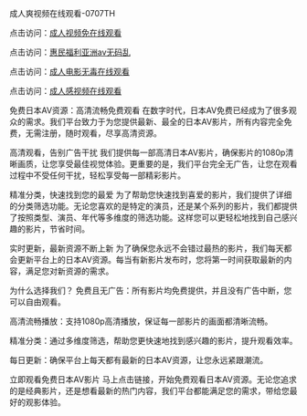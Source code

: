 成人爽视频在线观看-0707TH

点击访问：<a href="https://rtj-3zo.pages.dev/">成人视频免在线观看</a>

点击访问：<a href="https://cfad.pages.dev/">惠民福利亚洲av无码乱</a>

点击访问：<a href="https://tfda.pages.dev/">成人电影无毒在线观看</a>

点击访问：<a href="https://tfda.pages.dev/">成人感视频在线观看</a>



免费日本AV资源：高清流畅免费观看
在数字时代，日本AV免费已经成为了很多观众的需求。我们平台致力于为您提供最新、最全的日本AV影片，所有内容完全免费，无需注册，随时观看，尽享高清资源。

高清观看，告别广告干扰
我们提供每一部高清日本AV影片，确保影片的1080p清晰画质，让您享受最佳视觉体验。更重要的是，我们平台完全无广告，让您在观看过程中不受任何干扰，轻松享受每一部精彩影片。

精准分类，快速找到您的最爱
为了帮助您快速找到喜爱的影片，我们提供了详细的分类筛选功能。无论您喜欢的是特定的演员，还是某个系列的影片，我们都提供了按照类型、演员、年代等多维度的筛选功能。这样您可以更轻松地找到自己感兴趣的影片，节省时间。

实时更新，最新资源不断上新
为了确保您永远不会错过最热的影片，我们每天都会更新平台上的日本AV资源。每当有新影片发布时，您将第一时间获取最新的内容，满足您对新资源的需求。

为什么选择我们？
免费且无广告：所有影片均免费提供，并且没有广告中断，您可以自由观看。

高清流畅播放：支持1080p高清播放，保证每一部影片的画面都清晰流畅。

精准分类：通过多维度筛选，帮助您更快速地找到感兴趣的影片，提升观看效率。

每日更新：确保平台上每天都有最新的日本AV资源，让您永远紧跟潮流。

立即观看免费日本AV影片
马上点击链接，开始免费观看日本AV资源。无论您追求的是经典影片，还是想看最新的热门内容，我们平台都能满足您的需求，带给您最好的观影体验。



<span style="display:none;">[Canonical link]( https://github.com/hk4616/7461 ）</span>
